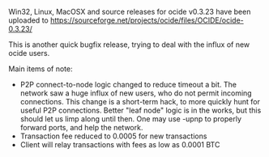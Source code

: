 Win32, Linux, MacOSX and source releases for ocide v0.3.23 have been uploaded to
https://sourceforge.net/projects/ocide/files/OCIDE/ocide-0.3.23/

This is another quick bugfix release, trying to deal with the influx of new ocide users.

Main items of note:

* P2P connect-to-node logic changed to reduce timeout a bit.  The network saw a huge influx of new users, who do not permit incoming connections.  This change is a short-term hack, to more quickly hunt for useful P2P connections.  Better "leaf node" logic is in the works, but this should let us limp along until then.  One may use -upnp to properly forward ports, and help the network.
* Transaction fee reduced to 0.0005 for new transactions
* Client will relay transactions with fees as low as 0.0001 BTC

